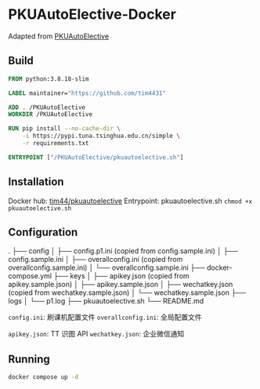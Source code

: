 # PKUAutoElective-Docker

Adapted from [PKUAutoElective](https://github.com/zhongxinghong/PKUAutoElective)

## Build
```dockerfile
FROM python:3.8.18-slim

LABEL maintainer="https://github.com/tim4431"

ADD . /PKUAutoElective
WORKDIR /PKUAutoElective

RUN pip install --no-cache-dir \
    -i https://pypi.tuna.tsinghua.edu.cn/simple \
    -r requirements.txt

ENTRYPOINT ["/PKUAutoElective/pkuautoelective.sh"]
```

## Installation
Docker hub: [tim44/pkuautoelective](https://hub.docker.com/repository/docker/tim44/pkuautoelective-docker)
Entrypoint: pkuautoelective.sh
`chmod +x pkuautoelective.sh`

## Configuration
.
├── config
│   ├── config.p1.ini (copied from config.sample.ini)
│   ├── config.sample.ini
│   ├── overallconfig.ini (copied from overallconfig.sample.ini)
│   └── overallconfig.sample.ini
├── docker-compose.yml
├── keys
│   ├── apikey.json (copied from apikey.sample.json)
│   ├── apikey.sample.json
│   ├── wechatkey.json (copied from wechatkey.sample.json)
│   └── wechatkey.sample.json
├── logs
│   └── p1.log
├── pkuautoelective.sh
└── README.md

`config.ini`: 刷课机配置文件
`overallconfig.ini`: 全局配置文件

`apikey.json`: TT 识图 API
`wechatkey.json`: 企业微信通知

## Running
```bash
docker compose up -d
```